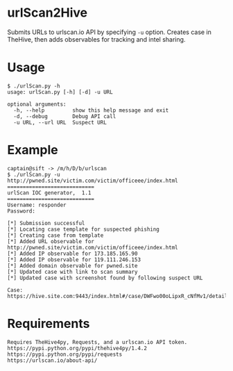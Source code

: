 # urlScan2Hive

Submits URLs to urlscan.io API by specifying `-u` option. Creates case in TheHive, then adds observables for tracking and intel sharing. 

# Usage
```
$ ./urlScan.py -h
usage: urlScan.py [-h] [-d] -u URL

optional arguments:
  -h, --help         show this help message and exit
  -d, --debug        Debug API call
  -u URL, --url URL  Suspect URL
  ```


# Example
```
captain@sift -> /m/h/D/b/urlscan 
$ ./urlScan.py -u http://pwned.site/victim.com/victim/officeee/index.html
============================
urlScan IOC generator,  1.1
============================
Username: responder
Password: 

[*] Submission successful
[*] Locating case template for suspected phishing
[*] Creating case from template
[*] Added URL observable for http://pwned.site/victim.com/victim/officeee/index.html
[*] Added IP observable for 173.185.165.90
[*] Added IP observable for 119.111.246.153
[*] Added domain observable for pwned.site
[*] Updated case with link to scan summary
[*] Updated case with screenshot found by following suspect URL

Case: https://hive.site.com:9443/index.html#/case/DWFwo00oLipxR_cNfMv1/details
```
# Requirements
```
Requires TheHive4py, Requests, and a urlscan.io API token. 
https://pypi.python.org/pypi/thehive4py/1.4.2
https://pypi.python.org/pypi/requests
https://urlscan.io/about-api/
```
